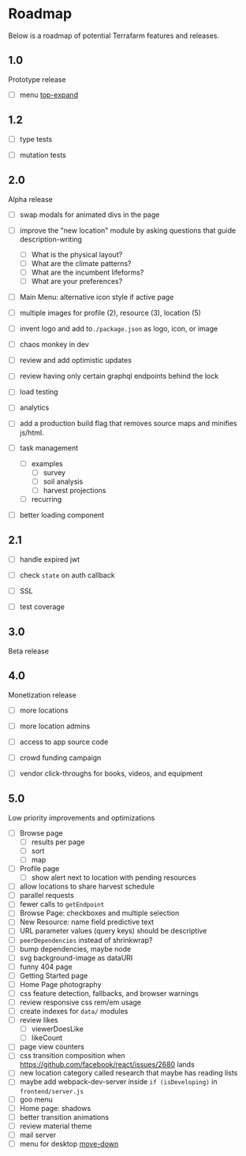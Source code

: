 # Roadmap

Below is a roadmap of potential Terrafarm features and releases.


## 1.0

Prototype release

- [ ] menu [top-expand](http://tympanus.net/Development/OffCanvasMenuEffects/topexpand.html)  


## 1.2

- [ ] type tests
- [ ] mutation tests


## 2.0

Alpha release

- [ ] swap modals for animated divs in the page
- [ ] improve the "new location" module by asking questions that guide description-writing
  - [ ] What is the physical layout?
  - [ ] What are the climate patterns?
  - [ ] What are the incumbent lifeforms?
  - [ ] What are your preferences?
- [ ] Main Menu: alternative icon style if active page
- [ ] multiple images for profile (2), resource (3), location (5)
- [ ] invent logo and add to`./package.json` as logo, icon, or image
- [ ] chaos monkey in dev
- [ ] review and add optimistic updates
- [ ] review having only certain graphql endpoints behind the lock
- [ ] load testing
- [ ] analytics
- [ ] add a production build flag that removes source maps and minifies js/html.
- [ ] task management
  - [ ] examples
    - [ ] survey
    - [ ] soil analysis
    - [ ] harvest projections
  - [ ] recurring
- [ ] better loading component


## 2.1

- [ ] handle expired jwt
- [ ] check `state` on auth callback
- [ ] SSL
- [ ] test coverage


## 3.0

Beta release


## 4.0

Monetization release

- [ ] more locations
- [ ] more location admins
- [ ] access to app source code
- [ ] crowd funding campaign
- [ ] vendor click-throughs for books, videos, and equipment


## 5.0

Low priority improvements and optimizations

- [ ] Browse page
  - [ ] results per page
  - [ ] sort
  - [ ] map
- [ ] Profile page
  - [ ] show alert next to location with pending resources
- [ ] allow locations to share harvest schedule
- [ ] parallel requests
- [ ] fewer calls to `getEndpoint`
- [ ] Browse Page: checkboxes and multiple selection
- [ ] New Resource: name field predictive text
- [ ] URL parameter values (query keys) should be descriptive
- [ ] `peerDependencies` instead of shrinkwrap?
- [ ] bump dependencies, maybe node
- [ ] svg background-image as dataURI
- [ ] funny 404 page
- [ ] Getting Started page
- [ ] Home Page photography
- [ ] css feature detection, fallbacks, and browser warnings
- [ ] review responsive css rem/em usage
- [ ] create indexes for `data/` modules
- [ ] review likes
  - [ ] viewerDoesLike
  - [ ] likeCount
- [ ] page view counters
- [ ] css transition composition when https://github.com/facebook/react/issues/2680 lands
- [ ] new location category called research that maybe has reading lists
- [ ] maybe add webpack-dev-server inside `if (isDeveloping)` in `frontend/server.js`
- [ ] goo menu
- [ ] Home page: shadows
- [ ] better transition animations
- [ ] review material theme
- [ ] mail server
- [ ] menu for desktop [move-down](http://tympanus.net/Development/PerspectivePageViewNavigation/index4.html)
